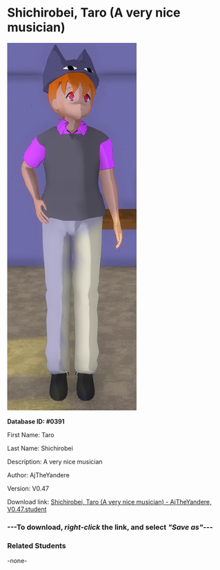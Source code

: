 # Shichirobei, Taro (A very nice musician)

<img src="../../Files/Images/Shichirobei, Taro (A very nice musician).png" title="Shichirobei, Taro (A very nice musician) - AjTheYandere, V0.47">

**Database ID: #0391**

First Name: Taro

Last Name: Shichirobei

Description: A very nice musician

Author: AjTheYandere

Version: V0.47

Download link: <a href="https://raw.githubusercontent.com/Arbiter1223/Daigaku-Gurashi-Custom-Students/master/Files/Student%20Files/Shichirobei%2C%20Taro%20(A%20very%20nice%20musician)%20-%20AjTheYandere%2C%20V0.47.student">Shichirobei, Taro (A very nice musician) - AjTheYandere, V0.47.student</a>

### ---**To download, _right-click_ the link, and select _"Save as"_**---

### Related Students

-none-
